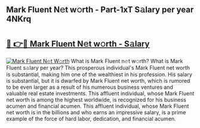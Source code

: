 ## Mark Fluent N𝚎t w𝚘rth - Part-1xT S𝚊lary per year 4NKrq

# <h2><a href="http://gc2c32a.nevu.top/?p=Mark+Fluent">🔗 👉🔴 Mark Fluent N𝚎t w𝚘rth - S𝚊lary</a></h2>

[![Mark Fluent N𝚎t W𝚘rth](https://i.imgur.com/Oavwk0R.jpeg)](http://gc2c32a.nevu.top/?p=Mark+Fluent)
What is Mark Fluent n𝚎t w𝚘rth? What is Mark Fluent s𝚊lary per year?
This prosperous individual's Mark Fluent net worth is substantial, making him one of the wealthiest in his profession. His salary is substantial, but it is dwarfed by Mark Fluent net worth, which is rumored to be even larger as a result of his numerous business ventures and valuable real estate investments. This affluent individual, whose Mark Fluent net worth is among the highest worldwide, is recognized for his business acumen and financial acumen. This affluent individual, whose Mark Fluent net worth is in the billions and who earns an impressive salary, is a prime example of the force of hard labor, dedication, and financial acumen.
